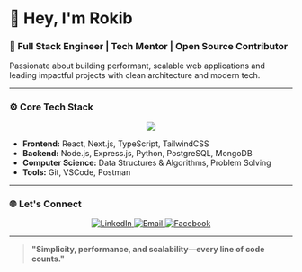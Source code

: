 
# 👋 Hey, I'm Rokib

### 💼 Full Stack Engineer | Tech Mentor | Open Source Contributor

Passionate about building performant, scalable web applications and leading impactful projects with clean architecture and modern tech.

---

### ⚙️ Core Tech Stack

<div align="center">
  <img src="https://skillicons.dev/icons?i=ts,react,nextjs,nodejs,express,python,mongodb,postgresql,linux,git" />
</div>

- **Frontend:** React, Next.js, TypeScript, TailwindCSS  
- **Backend:** Node.js, Express.js, Python, PostgreSQL, MongoDB  
- **Computer Science:** Data Structures & Algorithms, Problem Solving  
- **Tools:** Git, VSCode, Postman

---

### 🌐 Let's Connect

<div align="center">
  <a href="https://www.linkedin.com/in/rokibul97/">
    <img src="https://img.shields.io/badge/LinkedIn-0A66C2?style=for-the-badge&logo=linkedin&logoColor=white" alt="LinkedIn" />
  </a>
  <a href="mailto:rokibulhasan.ph@gmail.com">
    <img src="https://img.shields.io/badge/Gmail-EA4335?style=for-the-badge&logo=gmail&logoColor=white" alt="Email" />
  </a>
  <a href="https://fb.com/rokib97">
    <img src="https://img.shields.io/badge/Facebook-1877F2?style=for-the-badge&logo=facebook&logoColor=white" alt="Facebook" />
  </a>
</div>

---

> **"Simplicity, performance, and scalability—every line of code counts."**

